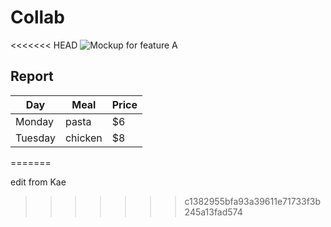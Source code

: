 # Collab
<<<<<<< HEAD
![Mockup for feature A](http://engage.synecoretech.com/hs-fs/hub/141995/file-17842949-png/images/free-online-learning.png?t=1479488294177)

## Report
| Day     | Meal    | Price |
| --------|---------|-------|
| Monday  | pasta   | $6    |
| Tuesday | chicken | $8    |
=======

edit from Kae
>>>>>>> c1382955bfa93a39611e71733f3b245a13fad574
